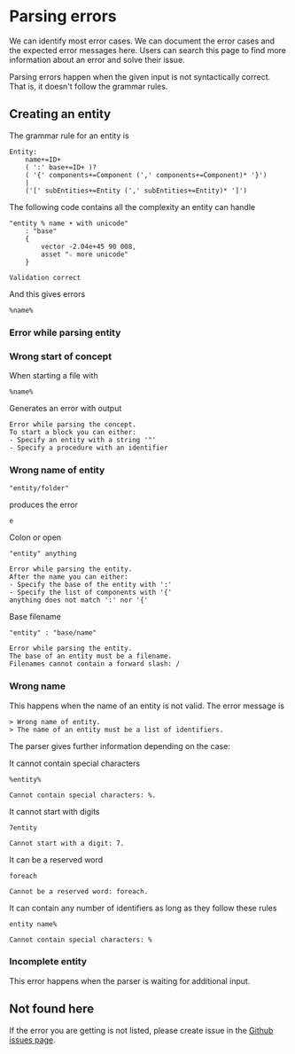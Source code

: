 # Parsing errors

We can identify most error cases. We can document the error cases and the
expected error messages here. Users can search this page to find more
information about an error and solve their issue.

Parsing errors happen when the given input is not syntactically correct. That
is, it doesn't follow the grammar rules.

## Creating an entity

The grammar rule for an entity is

~~~ xtext
Entity:
    name+=ID+
    ( ':' base+=ID+ )?
    ( '{' components+=Component (',' components+=Component)* '}')
    |
    ('[' subEntities+=Entity (',' subEntities+=Entity)* ']')
~~~

The following code contains all the complexity an entity can handle

~~~ text
"entity % name ☀ with unicode"
    : "base"
    {
        vector -2.04e+45 90 008,
        asset "☆ more unicode"
    }
~~~

~~~ out
Validation correct
~~~

And this gives errors

~~~ text
%name%
~~~

### Error while parsing entity

### Wrong start of concept

When starting a file with

~~~ text
%name%
~~~

Generates an error with output

~~~ error
Error while parsing the concept.
To start a block you can either:
- Specify an entity with a string '"'
- Specify a procedure with an identifier
~~~

### Wrong name of entity

~~~ text
"entity/folder"
~~~

produces the error

~~~ error
e
~~~

Colon or open

~~~ text
"entity" anything
~~~

~~~ error
Error while parsing the entity.
After the name you can either:
- Specify the base of the entity with ':'
- Specify the list of components with '{'
anything does not match ':' nor '{'
~~~

Base filename

~~~ text
"entity" : "base/name"
~~~

~~~ error
Error while parsing the entity.
The base of an entity must be a filename.
Filenames cannot contain a forward slash: /
~~~

### Wrong name

This happens when the name of an entity is not valid. The error message is

~~~ error
> Wrong name of entity.
> The name of an entity must be a list of identifiers.
~~~

The parser gives further information depending on the case:

It cannot contain special characters

~~~ text
%entity%
~~~

~~~ error
Cannot contain special characters: %.
~~~

It cannot start with digits

~~~ text
7entity
~~~

~~~ error
Cannot start with a digit: 7.
~~~

It can be a reserved word

~~~ text
foreach
~~~

~~~ error
Cannot be a reserved word: foreach.
~~~

It can contain any number of identifiers as long as they follow these rules

~~~ text
entity name%
~~~

~~~ error
Cannot contain special characters: %
~~~

### Incomplete entity

This error happens when the parser is waiting for additional input.

## Not found here

If the error you are getting is not listed, please create issue in the [Github
issues page].

[Github issues page]: https://github.com/martin-azpillaga/M/issues
